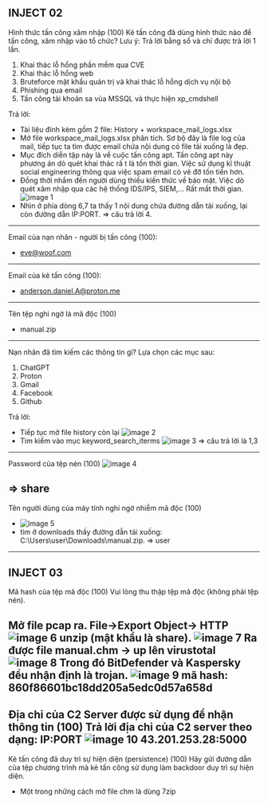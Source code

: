 INJECT 02
-------------------------------------------------------------------------------------------------------------------------

Hình thức tấn công xâm nhập (100)
Kẻ tấn công đã dùng hình thức nào để tấn công, xâm nhập vào tổ chức? Lưu ý: Trả lời bằng số và chỉ được trả lời 1 lần.
1. Khai thác lỗ hổng phần mềm qua CVE
2. Khai thác lỗ hổng web
3. Bruteforce mật khẩu quản trị và khai thác lỗ hổng dịch vụ nội bộ
4. Phishing qua email
5. Tấn công tài khoản sa vủa MSSQL và thực hiện xp_cmdshell

Trả lời: 
- Tài liệu đính kèm gồm 2 file: History + workspace_mail_logs.xlsx
- Mở file workspace_mail_logs.xlsx phân tích. Sơ bộ đây là file log của mail, tiếp tục ta tìm được email chứa nội dung có file tải xuống là đẹp.
- Mục đích diễn tập này là về cuộc tấn công apt. Tấn công apt này phương án dò quét khai thác rấ t là tốn thời gian. Việc sử dụng kĩ thuật social engineering thông qua việc spam email có vẻ đỡ tốn tiền hơn. 
- Đồng thời nhắm đến người dùng thiếu kiến thức về bảo mật. Việc dò quét xâm nhập qua các hệ thống IDS/IPS, SIEM,... Rất mất thời gian.
![image 1](image/1.png)
- Nhìn ở phía dòng 6,7 ta thấy 1 nội dung chứa đường dẫn tải xuống, lại còn đường dẫn IP:PORT. 
=> câu trả lời 4.
-------------------------------------------------------------------------------------------------------------------------
Email của nạn nhân - người bị tấn công (100): 
- eve@woof.com
-------------------------------------------------------------------------------------------------------------------------
Email của kẻ tấn công (100):
- anderson.daniel.A@proton.me

-------------------------------------------------------------------------------------------------------------------------
Tên tệp nghi ngờ là mã độc (100)
- manual.zip
-------------------------------------------------------------------------------------------------------------------------
Nạn nhân đã tìm kiếm các thông tin gì?
Lựa chọn các mục sau:
1. ChatGPT
2. Proton
3. Gmail
4. Facebook
5. Github

Trả lời: 
- Tiếp tục mở file history còn lại 
![image 2](image/2.png)
- Tìm kiếm vào mục  keyword_search_iterms
![image 3](image/3.png)
=> câu trả lời là 1,3 
-------------------------------------------------------------------------------------------------------------------------
Password của tệp nén (100)
![image 4](image/4.png)

=> share
-------------------------------------------------------------------------------------------------------------------------
Tên người dùng của máy tính nghi ngờ nhiễm mã độc (100)
- ![image 5](image/5.png)
- tìm  ở downloads thấy đường dẫn tải xuống: C:\Users\user\Downloads\manual.zip. 
=> user
-------------------------------------------------------------------------------------------------------------------------
INJECT 03
-------------------------------------------------------------------------------------------------------------------------
Mã hash của tệp mã độc (100)
Vui lòng thu thập tệp mã độc (không phải tệp nén).

Mở file pcap ra. File->Export Object-> HTTP
![image 6](image/6.png) 
unzip (mật khẩu là share).
![image 7](image/7.png)
Ra được file manual.chm -> up lên virustotal
![image 8](image/8.png)
Trong đó BitDefender và Kaspersky đều nhận định là trojan.
![image 9](image/9.png)
mã hash: 860f86601bc18dd205a5edc0d57a658d
-------------------------------------------------------------------------------------------------------------------------
Địa chỉ của C2 Server được sử dụng để nhận thông tin (100)
Trả lời địa chỉ của C2 server theo dạng: IP:PORT
![image 10](image/10.png)
43.201.253.28:5000
-------------------------------------------------------------------------------------------------------------------------
Kẻ tấn công đã duy trì sự hiện diện (persistence) (100)
Hãy gửi đường dẫn của tệp chương trình mà kẻ tấn công sử dụng làm backdoor duy trì sự hiện diện.
- Một trong những cách mở file chm là dùng 7zip
